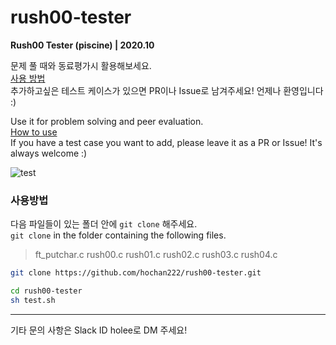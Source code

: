 # rush00-tester
**Rush00 Tester (piscine) | 2020.10**

문제 풀 때와 동료평가시 활용해보세요.   
[사용 방법](#사용방법)  
추가하고싶은 테스트 케이스가 있으면 PR이나 Issue로 남겨주세요! 언제나 환영입니다 :)  

Use it for problem solving and peer evaluation.  
[How to use](#사용방법)  
If you have a test case you want to add, please leave it as a PR or Issue! It's always welcome :)  

![test](https://user-images.githubusercontent.com/22424891/96619287-f0940800-1340-11eb-998c-41bfbc54f634.gif)  

### 사용방법

다음 파일들이 있는 폴더 안에 <code>git clone</code> 해주세요.  
<code>git clone</code> in the folder containing the following files.

>ft_putchar.c rush00.c rush01.c rush02.c rush03.c rush04.c

```bash
git clone https://github.com/hochan222/rush00-tester.git

cd rush00-tester
sh test.sh
```

- - -
기타 문의 사항은 Slack ID holee로 DM 주세요!